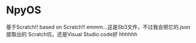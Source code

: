 # NpyOS
基于Scratch!!
based on Scratch!!
emmm...这是Sb3文件，不过我会把它的.json提取出的
Scratch坑，还是Visual Studio code好
hhhhhh
